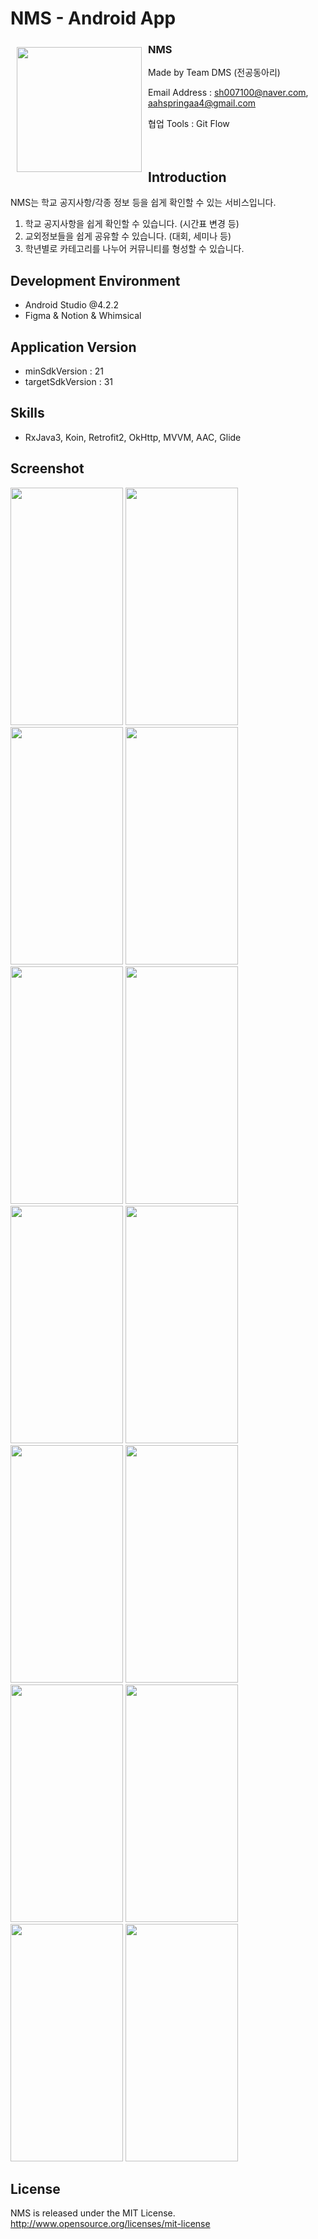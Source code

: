# NMS - Android App
<img src="https://user-images.githubusercontent.com/80076029/146698718-b53670cc-7b36-4893-b2fa-82f126fe550c.png" align="left"
width="200" hspace="10" vspace="10">


### NMS
Made by Team DMS (전공동아리)

Email Address : sh007100@naver.com, aahspringaa4@gmail.com

협업 Tools : Git Flow
<br>
<br>
<br>

## Introduction
NMS는 학교 공지사항/각종 정보 등을 쉽게 확인할 수 있는 서비스입니다.
1. 학교 공지사항을 쉽게 확인할 수 있습니다. (시간표 변경 등)
2. 교외정보들을 쉽게 공유할 수 있습니다. (대회, 세미나 등)
3. 학년별로 카테고리를 나누어 커뮤니티를 형성할 수 있습니다.

## Development Environment
- Android Studio @4.2.2
- Figma & Notion & Whimsical

## Application Version
- minSdkVersion : 21
- targetSdkVersion : 31

## Skills
- RxJava3, Koin, Retrofit2, OkHttp, MVVM, AAC, Glide

## Screenshot
<img src="https://user-images.githubusercontent.com/80076029/146698327-ac711722-0858-49b7-a691-07441c75fd05.png" width="180px" height="380px"></img>
<img src="https://user-images.githubusercontent.com/80076029/146698328-d8223b6d-e7a0-43b7-af32-03d81caf72dd.png" width="180px" height="380px"></img>
<img src="https://user-images.githubusercontent.com/80076029/146698330-b21c26fa-108d-4eac-bda2-411bc685eb44.png" width="180px" height="380px"></img>
<img src="https://user-images.githubusercontent.com/80076029/146698333-5082a070-7e4c-4739-ae57-844babe28504.png" width="180px" height="380px"></img>
<img src="https://user-images.githubusercontent.com/80076029/146698338-1eb7032e-e6ff-41cb-83a5-a9fd42d20cfa.png" width="180px" height="380px"></img>
<img src="https://user-images.githubusercontent.com/80076029/146698341-d3709fa0-729d-4b57-925c-c6d8ca7d9ff4.png" width="180px" height="380px"></img>
<img src="https://user-images.githubusercontent.com/80076029/146698344-0210868b-6998-441b-9fcd-e301fb9ef8f1.png" width="180px" height="380px"></img>
<img src="https://user-images.githubusercontent.com/80076029/146698345-d725c9a9-bf0c-492c-846a-2b4a3196d129.png" width="180px" height="380px"></img>
<img src="https://user-images.githubusercontent.com/80076029/146698348-be40d514-310d-4671-916c-c210ba5b266a.png" width="180px" height="380px"></img>
<img src="https://user-images.githubusercontent.com/80076029/146698356-ce84db83-c7d5-4f55-88d8-5b114d890a54.png" width="180px" height="380px"></img>
<img src="https://user-images.githubusercontent.com/80076029/146698360-153bb13d-20eb-4641-82c9-19566271f4f7.png" width="180px" height="380px"></img>
<img src="https://user-images.githubusercontent.com/80076029/146698364-1a9070fe-8772-46da-b9e2-e956a3322030.png" width="180px" height="380px"></img>
<img src="https://user-images.githubusercontent.com/80076029/146698366-cee16842-4099-4301-9130-125201036d7f.png" width="180px" height="380px"></img>
<img src="https://user-images.githubusercontent.com/80076029/146698369-52cb7172-fb9e-4cbb-98f8-5f9c300c15b5.png" width="180px" height="380px"></img>


## License
NMS is released under the MIT License. http://www.opensource.org/licenses/mit-license

